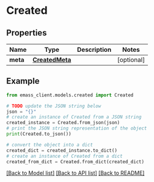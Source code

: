 # Created


## Properties

Name | Type | Description | Notes
------------ | ------------- | ------------- | -------------
**meta** | [**CreatedMeta**](CreatedMeta.md) |  | [optional] 

## Example

```python
from emass_client.models.created import Created

# TODO update the JSON string below
json = "{}"
# create an instance of Created from a JSON string
created_instance = Created.from_json(json)
# print the JSON string representation of the object
print(Created.to_json())

# convert the object into a dict
created_dict = created_instance.to_dict()
# create an instance of Created from a dict
created_from_dict = Created.from_dict(created_dict)
```
[[Back to Model list]](../README.md#documentation-for-models) [[Back to API list]](../README.md#documentation-for-api-endpoints) [[Back to README]](../README.md)


